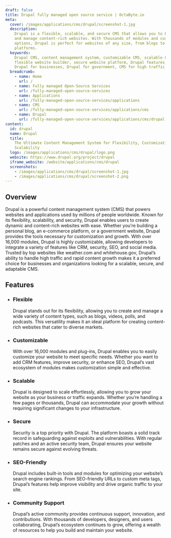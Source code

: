 ```yaml
---
draft: false
title: Drupal fully managed open source service | OctaByte.io
meta:
  cover: /images/applications/cms/drupal/screenshot-1.jpg
  description:
    Drupal is a flexible, scalable, and secure CMS that allows you to build
    and manage content-rich websites. With thousands of modules and customization
    options, Drupal is perfect for websites of any size, from blogs to enterprise-level
    platforms.
  keywords:
    Drupal CMS, content management system, customizable CMS, scalable CMS,
    flexible website builder, secure website platform, Drupal features, Drupal modules,
    Drupal for businesses, Drupal for government, CMS for high traffic websites
  breadcrumb:
    - name: Home
      url: /
    - name: Fully managed Open-Source Services
      url: /fully-managed-open-source-services
    - name: Applications
      url: /fully-managed-open-source-services/applications
    - name: CMS
      url: /fully-managed-open-source-services/applications/cms
    - name: Drupal
      url: /fully-managed-open-source-services/applications/cms/drupal
content:
  id: drupal
  name: Drupal
  title:
    The Ultimate Content Management System for Flexibility, Customization, and
    Scalability
  logo: /images/applications/cms/drupal/logo.png
  website: https://www.drupal.org/project/drupal
  iframe_website: /website/applications/cms/drupal
  screenshots:
    - /images/applications/cms/drupal/screenshot-1.jpg
    - /images/applications/cms/drupal/screenshot-2.png
---
```


## Overview

Drupal is a powerful content management system (CMS) that powers websites and applications used by millions of people worldwide. Known for its flexibility, scalability, and security, Drupal enables users to create dynamic and content-rich websites with ease. Whether you’re building a personal blog, an e-commerce platform, or a government website, Drupal provides the tools necessary for customization and growth. With over 16,000 modules, Drupal is highly customizable, allowing developers to integrate a variety of features like CRM, security, SEO, and social media. Trusted by top websites like weather.com and whitehouse.gov, Drupal’s ability to handle high traffic and rapid content growth makes it a preferred choice for businesses and organizations looking for a scalable, secure, and adaptable CMS.

## Features

- ### Flexible

  Drupal stands out for its flexibility, allowing you to create and manage a wide variety of content types, such as blogs, videos, polls, and podcasts. This versatility makes it an ideal platform for creating content-rich websites that cater to diverse markets.

- ### Customizable

  With over 16,000 modules and plug-ins, Drupal enables you to easily customize your website to meet specific needs. Whether you want to add CRM features, improve security, or enhance SEO, Drupal’s vast ecosystem of modules makes customization simple and effective.

- ### Scalable

  Drupal is designed to scale effortlessly, allowing you to grow your website as your business or traffic expands. Whether you’re handling a few pages or thousands, Drupal can accommodate your growth without requiring significant changes to your infrastructure.

- ### Secure

  Security is a top priority with Drupal. The platform boasts a solid track record in safeguarding against exploits and vulnerabilities. With regular patches and an active security team, Drupal ensures your website remains secure against evolving threats.

- ### SEO-Friendly

  Drupal includes built-in tools and modules for optimizing your website’s search engine rankings. From SEO-friendly URLs to custom meta tags, Drupal’s features help improve visibility and drive organic traffic to your site.

- ### Community Support

  Drupal’s active community provides continuous support, innovation, and contributions. With thousands of developers, designers, and users collaborating, Drupal’s ecosystem continues to grow, offering a wealth of resources to help you build and maintain your website.
